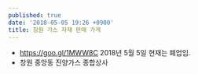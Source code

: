 ```yaml
---
published: true
date: '2018-05-05 19:26 +0900'
title: 창원 가스 자재 판매 가게
---
```

- <https://goo.gl/1MWW8C> 2018년 5월 5일 현재는 폐업임.
- 창원 중앙동 진양가스 종합상사